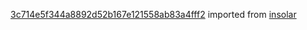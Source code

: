 [3c714e5f344a8892d52b167e121558ab83a4fff2](https://github.com/insolar/insolar/commit/3c714e5f344a8892d52b167e121558ab83a4fff2) imported from [insolar](https://github.com/insolar/insolar)
